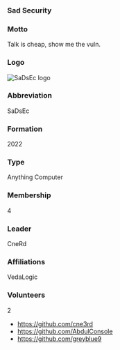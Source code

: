 ### Sad Security

###  Motto
Talk is cheap, show me the vuln.

### Logo
![SaDsEc logo](https://avatars.githubusercontent.com/u/109635300?v=4 "SaDsEc logo")

### Abbreviation	
SaDsEc

### Formation
2022

### Type
Anything Computer

### Membership
4

### Leader
CneRd

### Affiliations
VedaLogic

### Volunteers
2



* https://github.com/cne3rd
* https://github.com/AbdulConsole
* https://github.com/greyblue9


